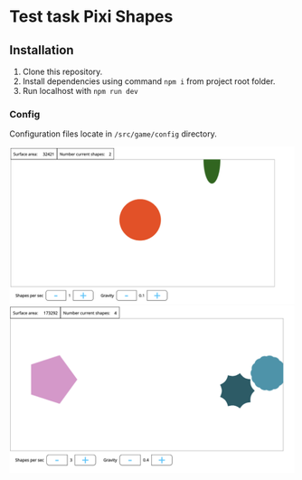 # Test task Pixi Shapes

## Installation

1. Clone this repository.
2. Install dependencies using command `npm i` from project root folder.
3. Run localhost with `npm run dev`


### Config

Configuration files locate in `/src/game/config` directory.


![Alt text](https://github.com/JulOleks/test_task_digicode/blob/main/screenshots/img_1.png "screen 1")
![Alt text](https://github.com/JulOleks/test_task_digicode/blob/main/screenshots/img_2.png "screen 2")

